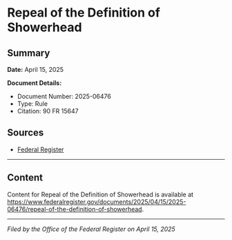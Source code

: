 # Repeal of the Definition of Showerhead

## Summary

**Date:** April 15, 2025

**Document Details:**
- Document Number: 2025-06476
- Type: Rule
- Citation: 90 FR 15647

## Sources
- [Federal Register](https://www.federalregister.gov/documents/2025/04/15/2025-06476/repeal-of-the-definition-of-showerhead)

---

## Content

Content for Repeal of the Definition of Showerhead is available at https://www.federalregister.gov/documents/2025/04/15/2025-06476/repeal-of-the-definition-of-showerhead.

---

*Filed by the Office of the Federal Register on April 15, 2025*
